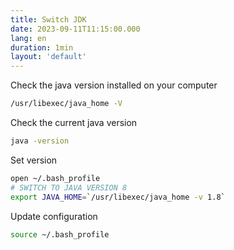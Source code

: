 ```yaml
---
title: Switch JDK
date: 2023-09-11T11:15:00.000
lang: en
duration: 1min
layout: 'default'
---
```


Check the java version installed on your computer

```bash
/usr/libexec/java_home -V
```

Check the current java version

```bash
java -version
```

Set version

```bash
open ~/.bash_profile
# SWITCH TO JAVA VERSION 8
export JAVA_HOME=`/usr/libexec/java_home -v 1.8`
```

Update configuration

```bash
source ~/.bash_profile
```
